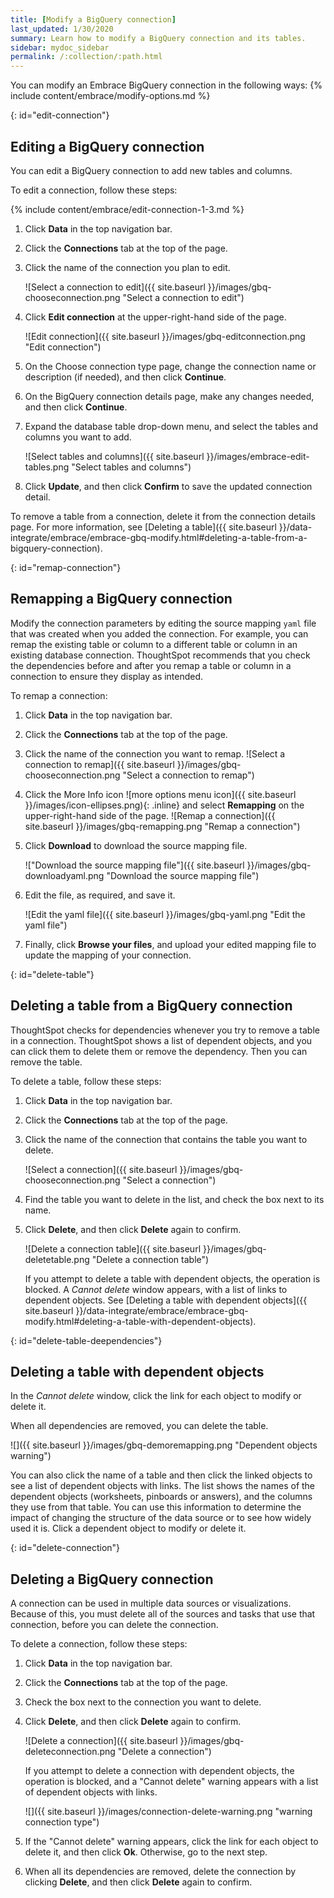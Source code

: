 ```yaml
---
title: [Modify a BigQuery connection]
last_updated: 1/30/2020
summary: Learn how to modify a BigQuery connection and its tables.
sidebar: mydoc_sidebar
permalink: /:collection/:path.html
---
```


You can modify an Embrace BigQuery connection in the following ways:
{% include content/embrace/modify-options.md %}

{: id="edit-connection"}
## Editing a BigQuery connection

You can edit a BigQuery connection to add new tables and columns.

To edit a connection, follow these steps:

{% include content/embrace/edit-connection-1-3.md %}

1. Click **Data** in the top navigation bar.

2. Click the **Connections** tab at the top of the page.

3. Click the name of the connection you plan to edit.

   ![Select a connection to edit]({{ site.baseurl }}/images/gbq-chooseconnection.png "Select a connection to edit")

4. Click **Edit connection** at the upper-right-hand side of the page.

   ![Edit connection]({{ site.baseurl }}/images/gbq-editconnection.png "Edit connection")

5. On the Choose connection type page, change the connection name or description (if needed), and then click **Continue**.  

6. On the BigQuery connection details page, make any changes needed, and then click **Continue**.

7. Expand the database table drop-down menu, and select the tables and columns you want to add.

   ![Select tables and columns]({{ site.baseurl }}/images/embrace-edit-tables.png "Select tables and columns")

8. Click **Update**, and then click **Confirm** to save the updated connection detail.

To remove a table from a connection, delete it from the connection details page. For more information, see [Deleting a table]({{ site.baseurl }}/data-integrate/embrace/embrace-gbq-modify.html#deleting-a-table-from-a-bigquery-connection).

{: id="remap-connection"}
## Remapping a BigQuery connection

Modify the connection parameters by editing the source mapping <code>yaml</code> file that was created when you added the connection. For example, you can remap the existing table or column to a different table or column in an existing database connection. ThoughtSpot recommends that you check the dependencies before and after you remap a table or column in a connection to ensure they display as intended.

To remap a connection:

1. Click **Data** in the top navigation bar.

2. Click the **Connections** tab at the top of the page.

3. Click the name of the connection you want to remap.
    ![Select a connection to remap]({{ site.baseurl }}/images/gbq-chooseconnection.png "Select a connection to remap")

4. Click the More Info icon ![more options menu icon]({{ site.baseurl }}/images/icon-ellipses.png){: .inline} and select **Remapping** on the upper-right-hand side of the page.
   ![Remap a connection]({{ site.baseurl }}/images/gbq-remapping.png "Remap a connection")

5. Click **Download** to download the source mapping file.

   !["Download the source mapping file"]({{ site.baseurl }}/images/gbq-downloadyaml.png "Download the source mapping file")

6. Edit the file, as required, and save it.

   ![Edit the yaml file]({{ site.baseurl }}/images/gbq-yaml.png "Edit the yaml file")

7. Finally, click **Browse your files**, and upload your edited mapping file to update the mapping of your connection.

{: id="delete-table"}
## Deleting a table from a BigQuery connection
ThoughtSpot checks for dependencies whenever you try to remove a table in a connection. ThoughtSpot shows a list of dependent objects, and you can click them to delete them or remove the dependency. Then you can remove the table.

To delete a table, follow these steps:

1. Click **Data** in the top navigation bar.

2. Click the **Connections** tab at the top of the page.

3. Click the name of the connection that contains the table you want to delete.

   ![Select a connection]({{ site.baseurl }}/images/gbq-chooseconnection.png "Select a connection")

4. Find the table you want to delete in the list, and check the box next to its name.

5. Click **Delete**, and then click **Delete** again to confirm.

   ![Delete a connection table]({{ site.baseurl }}/images/gbq-deletetable.png "Delete a connection table")

   If you attempt to delete a table with dependent objects, the operation is blocked. A *Cannot delete* window appears, with a list of links to dependent objects. See [Deleting a table with dependent objects]({{ site.baseurl }}/data-integrate/embrace/embrace-gbq-modify.html#deleting-a-table-with-dependent-objects).

{: id="delete-table-deependencies"}
## Deleting a table with dependent objects

In the *Cannot delete* window, click the link for each object to modify or delete it.

  When all dependencies are removed, you can delete the table.

  ![]({{ site.baseurl }}/images/gbq-demoremapping.png "Dependent objects warning")

You can also click the name of a table and then click the linked objects to see a list of dependent objects with links. The list shows the names of the dependent objects (worksheets, pinboards or answers), and the columns they use from that table. You can use this information to determine the impact of changing the structure of the data source or to see how widely used it is. Click a dependent object to modify or delete it.

{: id="delete-connection"}
## Deleting a BigQuery connection
A connection can be used in multiple data sources or visualizations. Because of this, you must delete all of the sources and tasks that use that connection, before you can delete the connection.

To delete a connection, follow these steps:

1. Click **Data** in the top navigation bar.

2. Click the **Connections** tab at the top of the page.

3. Check the box next to the connection you want to delete.

4. Click **Delete**, and then click **Delete** again to confirm.

   ![Delete a connection]({{ site.baseurl }}/images/gbq-deleteconnection.png "Delete a connection")

   If you attempt to delete a connection with dependent objects, the operation is blocked, and a "Cannot delete" warning appears with a list of dependent objects with links.

   ![]({{ site.baseurl }}/images/connection-delete-warning.png "warning connection type")

5. If the "Cannot delete" warning appears, click the link for each object to delete it, and then click **Ok**. Otherwise, go to the next step.

6. When all its dependencies are removed, delete the connection by clicking **Delete**, and then click **Delete** again to confirm.
